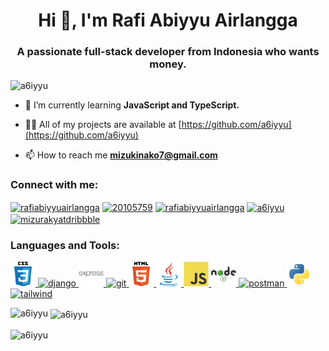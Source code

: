 <h1 align="center">Hi 👋, I'm Rafi Abiyyu Airlangga</h1>
<h3 align="center">A passionate full-stack developer from Indonesia who wants money.</h3>

<p align="left"> <img src="https://komarev.com/ghpvc/?username=a6iyyu&label=Profile%20views&color=0e75b6&style=flat" alt="a6iyyu" /> </p>

- 🌱 I’m currently learning **JavaScript and TypeScript.**

- 👨‍💻 All of my projects are available at [https://github.com/a6iyyu](https://github.com/a6iyyu)

- 📫 How to reach me **mizukinako7@gmail.com**

<h3 align="left">Connect with me:</h3>
<p align="left">
<a href="https://linkedin.com/in/rafiabiyyuairlangga" target="blank"><img align="center" src="https://raw.githubusercontent.com/rahuldkjain/github-profile-readme-generator/master/src/images/icons/Social/linked-in-alt.svg" alt="rafiabiyyuairlangga" height="30" width="40" /></a>
<a href="https://stackoverflow.com/users/20105759" target="blank"><img align="center" src="https://raw.githubusercontent.com/rahuldkjain/github-profile-readme-generator/master/src/images/icons/Social/stack-overflow.svg" alt="20105759" height="30" width="40" /></a>
<a href="https://kaggle.com/rafiabiyyuairlangga" target="blank"><img align="center" src="https://raw.githubusercontent.com/rahuldkjain/github-profile-readme-generator/master/src/images/icons/Social/kaggle.svg" alt="rafiabiyyuairlangga" height="30" width="40" /></a>
<a href="https://instagram.com/a6iyyu" target="blank"><img align="center" src="https://raw.githubusercontent.com/rahuldkjain/github-profile-readme-generator/master/src/images/icons/Social/instagram.svg" alt="a6iyyu" height="30" width="40" /></a>
<a href="https://dribbble.com/mizurakyatdribbble" target="blank"><img align="center" src="https://raw.githubusercontent.com/rahuldkjain/github-profile-readme-generator/master/src/images/icons/Social/dribbble.svg" alt="mizurakyatdribbble" height="30" width="40" /></a>
</p>

<h3 align="left">Languages and Tools:</h3>
<p align="left"> <a href="https://www.w3schools.com/css/" target="_blank" rel="noreferrer"> <img src="https://raw.githubusercontent.com/devicons/devicon/master/icons/css3/css3-original-wordmark.svg" alt="css3" width="40" height="40"/> </a> <a href="https://www.djangoproject.com/" target="_blank" rel="noreferrer"> <img src="https://cdn.worldvectorlogo.com/logos/django.svg" alt="django" width="40" height="40"/> </a> <a href="https://expressjs.com" target="_blank" rel="noreferrer"> <img src="https://raw.githubusercontent.com/devicons/devicon/master/icons/express/express-original-wordmark.svg" alt="express" width="40" height="40"/> </a> <a href="https://git-scm.com/" target="_blank" rel="noreferrer"> <img src="https://www.vectorlogo.zone/logos/git-scm/git-scm-icon.svg" alt="git" width="40" height="40"/> </a> <a href="https://www.w3.org/html/" target="_blank" rel="noreferrer"> <img src="https://raw.githubusercontent.com/devicons/devicon/master/icons/html5/html5-original-wordmark.svg" alt="html5" width="40" height="40"/> </a> <a href="https://www.java.com" target="_blank" rel="noreferrer"> <img src="https://raw.githubusercontent.com/devicons/devicon/master/icons/java/java-original.svg" alt="java" width="40" height="40"/> </a> <a href="https://developer.mozilla.org/en-US/docs/Web/JavaScript" target="_blank" rel="noreferrer"> <img src="https://raw.githubusercontent.com/devicons/devicon/master/icons/javascript/javascript-original.svg" alt="javascript" width="40" height="40"/> </a> <a href="https://nodejs.org" target="_blank" rel="noreferrer"> <img src="https://raw.githubusercontent.com/devicons/devicon/master/icons/nodejs/nodejs-original-wordmark.svg" alt="nodejs" width="40" height="40"/> </a> <a href="https://postman.com" target="_blank" rel="noreferrer"> <img src="https://www.vectorlogo.zone/logos/getpostman/getpostman-icon.svg" alt="postman" width="40" height="40"/> </a> <a href="https://www.python.org" target="_blank" rel="noreferrer"> <img src="https://raw.githubusercontent.com/devicons/devicon/master/icons/python/python-original.svg" alt="python" width="40" height="40"/> </a> <a href="https://tailwindcss.com/" target="_blank" rel="noreferrer"> <img src="https://www.vectorlogo.zone/logos/tailwindcss/tailwindcss-icon.svg" alt="tailwind" width="40" height="40"/> </a> </p>

<p><img align="left" src="https://github-readme-stats.vercel.app/api/top-langs?username=a6iyyu&show_icons=true&locale=en&layout=compact" alt="a6iyyu" /></p>

<p>&nbsp;<img align="center" src="https://github-readme-stats.vercel.app/api?username=a6iyyu&show_icons=true&locale=en" alt="a6iyyu" /></p>

<p><img align="center" src="https://github-readme-streak-stats.herokuapp.com/?user=a6iyyu&" alt="a6iyyu" /></p>
